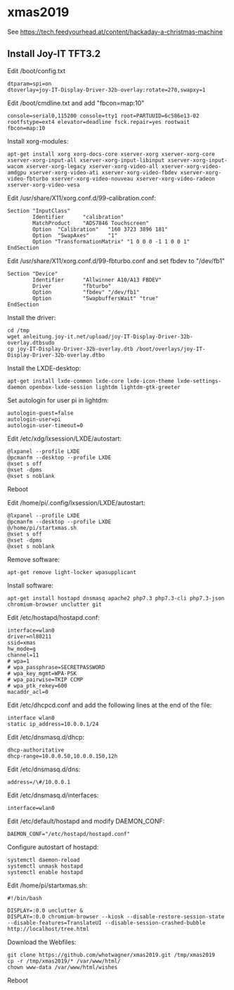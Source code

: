 # xmas2019
See https://tech.feedyourhead.at/content/hackaday-a-christmas-machine

## Install Joy-IT TFT3.2

Edit /boot/config.txt

```
dtparam=spi=on
dtoverlay=joy-IT-Display-Driver-32b-overlay:rotate=270,swapxy=1
```

Edit /boot/cmdline.txt and add "fbcon=map:10"

```
console=serial0,115200 console=tty1 root=PARTUUID=6c586e13-02 rootfstype=ext4 elevator=deadline fsck.repair=yes rootwait fbcon=map:10
```

Install xorg-modules:
```
apt-get install xorg xorg-docs-core xserver-xorg xserver-xorg-core xserver-xorg-input-all xserver-xorg-input-libinput xserver-xorg-input-wacom xserver-xorg-legacy xserver-xorg-video-all xserver-xorg-video-amdgpu xserver-xorg-video-ati xserver-xorg-video-fbdev xserver-xorg-video-fbturbo xserver-xorg-video-nouveau xserver-xorg-video-radeon xserver-xorg-video-vesa
```

Edit /usr/share/X11/xorg.conf.d/99-calibration.conf:

```
Section "InputClass"
        Identifier      "calibration"
        MatchProduct    "ADS7846 Touchscreen"
        Option  "Calibration"   "160 3723 3896 181"
        Option  "SwapAxes"      "1"
        Option "TransformationMatrix" "1 0 0 0 -1 1 0 0 1"
EndSection
```

Edit /usr/share/X11/xorg.conf.d/99-fbturbo.conf and set fbdev to "/dev/fb1"

```
Section "Device"
        Identifier      "Allwinner A10/A13 FBDEV"
        Driver          "fbturbo"
        Option          "fbdev" "/dev/fb1"
        Option          "SwapbuffersWait" "true"
EndSection
```
Install the driver:

```
cd /tmp
wget anleitung.joy-it.net/upload/joy-IT-Display-Driver-32b-overlay.dtbsudo
cp joy-IT-Display-Driver-32b-overlay.dtb /boot/overlays/joy-IT-Display-Driver-32b-overlay.dtbo
```

Install the LXDE-desktop:
```
apt-get install lxde-common lxde-core lxde-icon-theme lxde-settings-daemon openbox-lxde-session lightdm lightdm-gtk-greeter
```

Set autologin for user pi in lightdm:
```
autologin-guest=false
autologin-user=pi
autologin-user-timeout=0
```

Edit /etc/xdg/lxsession/LXDE/autostart:

```
@lxpanel --profile LXDE
@pcmanfm --desktop --profile LXDE
@xset s off
@xset -dpms
@xset s noblank
```

Reboot

Edit /home/pi/.config/lxsession/LXDE/autostart:

```
@lxpanel --profile LXDE
@pcmanfm --desktop --profile LXDE
@/home/pi/startxmas.sh
@xset s off
@xset -dpms
@xset s noblank
```

Remove software:
```
apt-get remove light-locker wpasupplicant
```

Install software:
```
apt-get install hostapd dnsmasq apache2 php7.3 php7.3-cli php7.3-json chromium-browser unclutter git
```

Edit /etc/hostapd/hostapd.conf:
```
interface=wlan0
driver=nl80211
ssid=xmas
hw_mode=g
channel=11
# wpa=1
# wpa_passphrase=SECRETPASSWORD
# wpa_key_mgmt=WPA-PSK
# wpa_pairwise=TKIP CCMP
# wpa_ptk_rekey=600
macaddr_acl=0
```

Edit /etc/dhcpcd.conf and add the following lines at the end of the file:
```
interface wlan0
static ip_address=10.0.0.1/24
```

Edit /etc/dnsmasq.d/dhcp:

```
dhcp-authoritative
dhcp-range=10.0.0.50,10.0.0.150,12h
```

Edit /etc/dnsmasq.d/dns:

```
address=/\#/10.0.0.1
```
Edit /etc/dnsmasq.d/interfaces:

```
interface=wlan0
```

Edit /etc/default/hostapd and modify DAEMON_CONF:

```
DAEMON_CONF="/etc/hostapd/hostapd.conf"
```

Configure autostart of hostapd:

```
systemctl daemon-reload
systemctl unmask hostapd
systemctl enable hostapd
```

Edit /home/pi/startxmas.sh:


```
#!/bin/bash

DISPLAY=:0.0 unclutter &
DISPLAY=:0.0 chromium-browser --kiosk --disable-restore-session-state --disable-features=TranslateUI --disable-session-crashed-bubble http://localhost/tree.html
```

Download the Webfiles:

```
git clone https://github.com/whotwagner/xmas2019.git /tmp/xmas2019
cp -r /tmp/xmas2019/* /var/www/html/
chown www-data /var/www/html/wishes
```
Reboot

